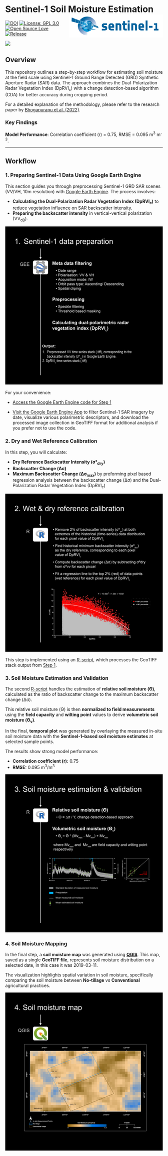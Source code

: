 # Sentinel-1 Soil Moisture Estimation <img align="right" src="Doc/sentinel-1.jpg" width="300">

[![DOI](https://zenodo.org/badge/DOI/10.5281/zenodo.15265174.svg)](https://doi.org/10.5281/zenodo.15265174)
[![License: GPL 3.0](https://img.shields.io/badge/License-GPL%203.0-blue.svg)](LICENSE)
[![Open Source Love](https://badges.frapsoft.com/os/v1/open-source.svg?v=103)](https://github.com/ellerbrock/open-source-badges/)
[![Release](https://img.shields.io/badge/release-v1.0-brightgreen.svg)](https://github.com/aanwarigeo/sentinel-1-soil-moisture/releases/tag/1.0)



<img align="lift" src="Doc/Sentinel1SMBanner.gif" width="%100">

## Overview

This repository outlines a step-by-step workflow for estimating soil moisture at the field scale using Sentinel-1 Ground Range Detected (GRD) Synthetic Aperture Radar (SAR) data. The approach combines the Dual-Polarization Radar Vegetation Index (DpRVI<sub>c</sub>) with a change detection-based algorithm (CDA) for better accuracy during cropping period.

For a detailed explanation of the methodology, please refer to the research paper by [Bhogapurapu et al. (2022)](https://doi.org/10.1016/j.asr.2022.03.019).

### Key Findings

**Model Performance**: Correlation coefficient (r) = 0.75, RMSE = 0.095 m<sup>3</sup> m<sup>-3</sup>.

---

## Workflow

### 1. Preparing Sentinel-1 Data Using Google Earth Engine

This section guides you through preprocessing Sentinel-1 GRD SAR scenes (VV/VH, 10m resolution) with [Google Earth Engine](https://www.sciencedirect.com/topics/earth-and-planetary-sciences/google-earth-engine). The process involves:


- **Calculating the Dual-Polarization Radar Vegetation Index (DpRVI<sub>c</sub>)** to reduce vegetation influence on SAR backscatter intensity.
- **Preparing the backscatter intensity** in vertical-vertical polarization (VV<sub>dB</sub>).

<img align="lift" src="Doc/FreamworkDesign-01.png" width="%100">

For your convenience:

- [Access the Google Earth Engine code for Step 1](https://code.earthengine.google.com/7c1e52eaa51eb2c931434f62b1e3bba6)

- [Visit the Google Earth Engine App](https://ee-eranwari.projects.earthengine.app/view/sentinel-1-polarimetric-explorer-morocco) to filter Sentinel-1 SAR imagery by date, visualize various polarimetric descriptors, and download the processed image collection in GeoTIFF format for additional analysis if you prefer not to use the code.



### 2. Dry and Wet Reference Calibration

In this step, you will calculate:

- **Dry Reference Backscatter Intensity (σ°<sub>dry</sub>)**
- **Backscatter Change (Δσ)**
- **Maximum Backscatter Change (Δσ<sub>max</sub>)** by preforming pixel based regression analysis between the backscatter change (Δσ) and the Dual-Polarization Radar Vegetation Index (DpRVI<sub>c</sub>)

<img align="lift" src="Doc/FreamworkDesign-02.png" width="%100">

This step is implemented using an [R-script](R-scripts/step2-wet-dry-reference-calibration.R), which processes the GeoTIFF stack output from [Step 1](#1-Preparing-Sentinel-1-Data-Using-Google-Earth-Engine).



### 3. Soil Moisture Estimation and Validation

The second [R-script](R-scripts/step3-soil-moisture-estimation.R) handles the estimation of **relative soil moisture (Θ)**, calculated as the ratio of backscatter change to the maximum backscatter change (Δσ). 

This relative soil moisture (Θ) is then **normalized to field measurements** using the **field capacity** and **wilting point** values to derive **volumetric soil moisture (Θ<sub>v</sub>)**.

In the final, **temporal plot** was generated by overlaying the measured in-situ soil moisture data with the **Sentinel-1–based soil moisture estimates** at selected sample points.

The results show strong model performance:  
- **Correlation coefficient (r):** 0.75  
- **RMSE:** 0.095 m<sup>3</sup>/m<sup>3</sup>

<img align="lift" src="Doc/FreamworkDesign-03.png" width="%100">



### 4. Soil Moisture Mapping

In the final step, a **soil moisture map** was generated using [**QGIS**](https://www.qgis.org/). This map, saved as a single **GeoTIFF file**, represents soil moisture distribution on a selected date, in this case it was 2019-03-11. 

The visualization highlights spatial variation in soil moisture, specifically comparing the soil moisture between **No-tillage** vs **Conventional** agricultural practices.

<img align="lift" src="Doc/FreamworkDesign-04.png" width="%100">


